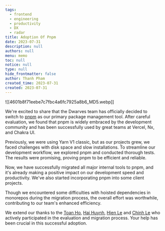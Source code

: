```yaml
---
tags: 
  - frontend
  - engineering
  - productivity
  - DX
  - radar
title: Adoption Of Pnpm
date: 2023-07-31
description: null
authors: null
menu: memo
toc: null
notice: null
type: null
hide_frontmatter: false
author: Thanh Pham
created_time: 2023-07-31
created: 2023-07-31
---
```


![[4601b8f71eebe7c7fbc4a6fc7925a8b6_MD5.webp]]

We're excited to share that the Dwarves team has officially decided to switch to [pnpm](https://radar.d.foundation/pnpm-198b80c6b5444f8cb1d11392ddc2bf63) as our primary package management tool. After careful evaluation, we found that pnpm is widely embraced by the development community and has been successfully used by great teams at Vercel, Nx, and Chakra UI.

Previously, we were using Yarn V1 classic, but as our projects grew, we faced challenges with disk space and slow installations. To streamline our development workflow, we explored pnpm and conducted thorough tests. The results were promising, proving pnpm to be efficient and reliable.

Now, we have successfully migrated all major internal tools to pnpm, and it's already making a positive impact on our development speed and productivity. We've also started incorporating pnpm into some client projects.

Though we encountered some difficulties with hoisted dependencies in monorepos during the migration process, the overall effort was worthwhile, contributing to our team's enhanced efficiency.

We extend our thanks to the [Toan Ho](https://www.linkedin.com/in/toanhq/), [Hai Huynh](https://www.linkedin.com/in/hthai2201/), [Hien Le](https://www.linkedin.com/in/hien-le-duy/) and [Chinh Le](https://www.linkedin.com/in/chinh-ld/) who actively participated in the evaluation and migration process. Your help has been crucial in this successful adoption.
